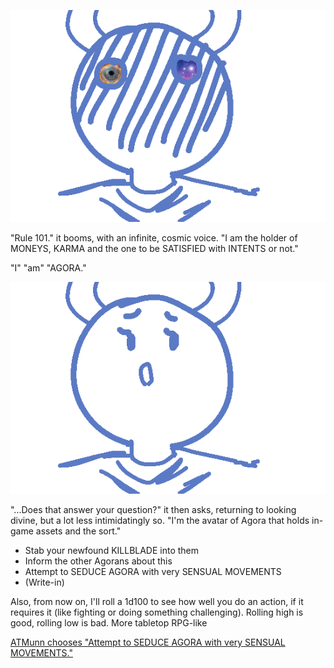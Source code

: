 ![The same close-up of the angelic figure's face, this time it looks distraught or embarassed](../images/update3a.png)

"Rule 101." it booms, with an infinite, cosmic voice. "I am the holder of
MONEYS, KARMA and the one to be SATISFIED with INTENTS or not."

"I"
"am"
"AGORA."

![A close-up of the angelic figure's face, glancing sideways.](../images/update3b.png)

"...Does that answer your question?" it then asks, returning to looking
divine, but a lot less intimidatingly so. "I'm the avatar of Agora that
holds in-game assets and the sort."

- Stab your newfound KILLBLADE into them
- Inform the other Agorans about this
- Attempt to SEDUCE AGORA with very SENSUAL MOVEMENTS
- (Write-in)

Also, from now on, I'll roll a 1d100 to see how well you do an action, if
it requires it (like fighting or doing something challenging). Rolling high
is good, rolling low is bad. More tabletop RPG-like

[ATMunn chooses "Attempt to SEDUCE AGORA with very SENSUAL MOVEMENTS."](update4.md)
